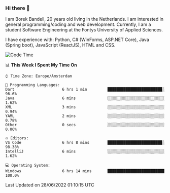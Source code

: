 ### Hi there 👋

I am Borek Bandell, 20 years old living in the Netherlands. I am interested in general programming/coding and web development. Currently, I am a student Software Engineering at the Fontys University of Applied Sciences.

I have experience with: Python, C# (WinForms, ASP.NET Core), Java (Spring boot), JavaScript (ReactJS), HTML and CSS.

<!--START_SECTION:waka-->
![Code Time](http://img.shields.io/badge/Code%20Time-193%20hrs%204%20mins-blue)

📊 **This Week I Spent My Time On** 

```text
⌚︎ Time Zone: Europe/Amsterdam

💬 Programming Languages: 
Dart                     6 hrs 1 min         ████████████████████████░   96.6% 
Java                     6 mins              ░░░░░░░░░░░░░░░░░░░░░░░░░   1.62% 
XML                      3 mins              ░░░░░░░░░░░░░░░░░░░░░░░░░   0.94% 
YAML                     2 mins              ░░░░░░░░░░░░░░░░░░░░░░░░░   0.78% 
Other                    0 secs              ░░░░░░░░░░░░░░░░░░░░░░░░░   0.06%

🔥 Editors: 
VS Code                  6 hrs 8 mins        ████████████████████████░   98.38% 
IntelliJ                 6 mins              ░░░░░░░░░░░░░░░░░░░░░░░░░   1.62%

💻 Operating System: 
Windows                  6 hrs 14 mins       █████████████████████████   100.0%

```


 Last Updated on 28/06/2022 01:10:15 UTC
<!--END_SECTION:waka-->

<!--**tcBorek2002/tcBorek2002** is a ✨ _special_ ✨ repository because its `README.md` (this file) appears on your GitHub profile.

Here are some ideas to get you started:

- 🔭 I’m currently working on ...
- 🌱 I’m currently learning ...
- 👯 I’m looking to collaborate on ...
- 🤔 I’m looking for help with ...
- 💬 Ask me about ...
- 📫 How to reach me: ...
- 😄 Pronouns: ...
- ⚡ Fun fact: ...
-->
